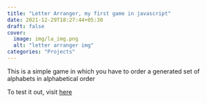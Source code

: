 ```yaml
---
title: "Letter Arranger, my first game in javascript"
date: 2021-12-29T18:27:44+05:30
draft: false
cover:
  image: img/la_img.png
  alt: "letter arranger img"
categories: "Projects"
---
```


This is a simple game in which you have to order a generated set of alphabets in alphabetical order

To test it out, visit [here](/projects/letter_arranger)
